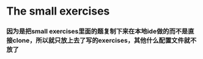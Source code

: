 # The small exercises
### 因为是把small exercises里面的题复制下来在本地ide做的而不是直接clone，所以就只放上去了写的exercises，其他什么配置文件就不放了

